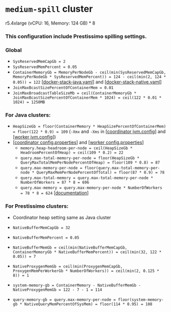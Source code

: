 # `medium-spill` cluster
r5.4xlarge (vCPU: 16, Memory: 124 GB) * 8

### This configuration include Prestissimo spilling settings.


### Global
* `SysReservedMemCapGb = 2`
* `SysReservedMemPercent = 0.05`
* `ContainerMemoryGb = MemoryPerNodeGb - ceil(min(SysReservedMemCapGb, MemoryPerNodeGb * SysReservedMemPercent)) = 124 - ceil(min(2, 124 * 0.05)) = 122` [[docker-stack-java.yaml](docker-stack-java.yaml)] and [[docker-stack-native.yaml](docker-stack-native.yaml)]
* `JoinMaxBcastSizePercentOfContainerMem = 0.01`
* `JoinMaxBroadcastTableSizeMb = ceil(ContainerMemoryGb * JoinMaxBcastSizePercentOfContainerMem * 1024) = ceil(122 * 0.01 * 1024) = 1250MB`
### For Java clusters:
* `HeapSizeGb = floor(ContainerMemory * HeapSizePercentOfContainerMem) = floor(122 * 0.9) = 109` (`-Xmx` and `-Xms` in [[coordinator jvm.config](coordinator/jvm.config)] and [[worker jvm.config](workers/jvm.config)])
* [[coordinator config.properties](coordinator/config.properties)] and [[worker config.properties](worker/config.properties)]
  * `memory.heap-headroom-per-node = ceil(HeapSizeGb * HeadroomPercentOfHeap) = ceil(109 * 0.2) = 22`
  * `query.max-total-memory-per-node = floor(HeapSizeGb * QueryMaxTotalMemPerNodePercentOfHeap) = floor(109 * 0.8) = 87`
  * `query.max-memory-per-node = floor(query.max-total-memory-per-node * QueryMaxMemPerNodePercentOfTotal) = floor(87 * 0.9) = 78`
  * `query.max-total-memory = query.max-total-memory-per-node * NumberOfWorkers = 87 * 8 = 696`
  * `query.max-memory = query.max-memory-per-node * NumberOfWorkers = 78 * 8 = 624` [[documentation](https://prestodb.io/docs/current/admin/properties.html#memory-management-properties)]
### For Prestissimo clusters:
* Coordinator heap setting same as Java cluster
* `NativeBufferMemCapGb = 32`
* `NativeBufferMemPercent = 0.05`
* `NativeBufferMemGb = ceil(min(NativeBufferMemCapGb, ContainerMemoryGb * NativeBufferMemPercent)) = ceil(min(32, 122 * 0.05)) = 7`
* `NativeProxygenMemGb = ceil(min(ProxygenMemCapGb, ProxygenMemPerWorkerGb * NumberOfWorkers)) = ceil(min(2, 0.125 * 8)) = 1`

* `system-memory-gb = ContainerMemory - NativeBufferMemGb - NativeProxygenMemGb = 122 - 7 - 1 = 114`
* `query-memory-gb = query.max-memory-per-node = floor(system-memory-gb * NativeQueryMemPercentOfSysMem) = floor(114 * 0.95) = 108`
